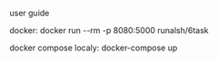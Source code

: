 user guide

docker: 
docker run --rm -p 8080:5000 runalsh/6task

docker compose localy:
docker-compose up
